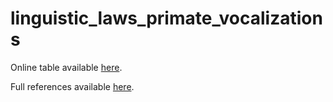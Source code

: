 # linguistic_laws_primate_vocalizations

Online table available [here](https://docs.google.com/spreadsheets/d/1aOvPk7hZSHDaXnzTS00LkqQ3vQTw_Bmxoi5Csx7kQQA/edit?usp=sharing).

Full references available [here](EVOLANG_2022__Linguistic_laws_review_refs.pdf).
